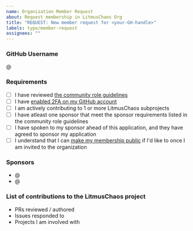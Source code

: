 ```yaml
---
name: Organization Member Request
about: Request membership in LitmusChaos Org
title: "REQUEST: New member request for <your-GH-handle>"
labels: type/member-request
assignees: ""
---
```


### GitHub Username

@<your-GH-handle>

### Requirements

- [ ] I have reviewed [the community role guidelines](/community-roles.md)
- [ ] I have [enabled 2FA on my GitHub account](https://github.com/settings/security)
- [ ] I am actively contributing to 1 or more LitmusChaos subprojects
- [ ] I have atleast one sponsor that meet the sponsor requirements listed in the community role guidelines
- [ ] I have spoken to my sponsor ahead of this application, and they have agreed to sponsor my application
- [ ] I understand that I can [make my membership public](https://docs.github.com/en/account-and-profile/setting-up-and-managing-your-personal-account-on-github/managing-your-membership-in-organizations/publicizing-or-hiding-organization-membership) if I'd like to once I am invited to the organization

### Sponsors

- @<sponsor-1>
- @<sponsor-2>

### List of contributions to the LitmusChaos project

- PRs reviewed / authored
- Issues responded to
- Projects I am involved with
